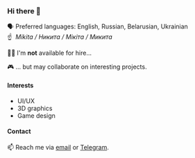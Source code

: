 ### Hi there 👋

🗣️ Preferred languages: English, Russian, Belarusian, Ukrainian
<br/> ☝️&nbsp;&nbsp;_Mikita / Никита / Мікіта / Микита_

🙅‍♂️ I'm __not__ available for hire...

🎮 ... but may collaborate on interesting projects.

#### Interests

* UI/UX
* 3D graphics
* Game design

#### Contact

📫 Reach me via [email](mailto:edloidas@gmail.com) or [Telegram](http://t.me/edloidas).

<!--
**edloidas/edloidas** is a ✨ _special_ ✨ repository because its `README.md` (this file) appears on your GitHub profile.

Here are some ideas to get you started:

- 🔭 I’m currently working on ...
- 🌱 I’m currently learning ...
- 👯 I’m looking to collaborate on ...
- 🤔 I’m looking for help with ...
- 💬 Ask me about ...
- 📫 How to reach me: ...
- 😄 Pronouns: ...
- ⚡ Fun fact: ...
-->
 
